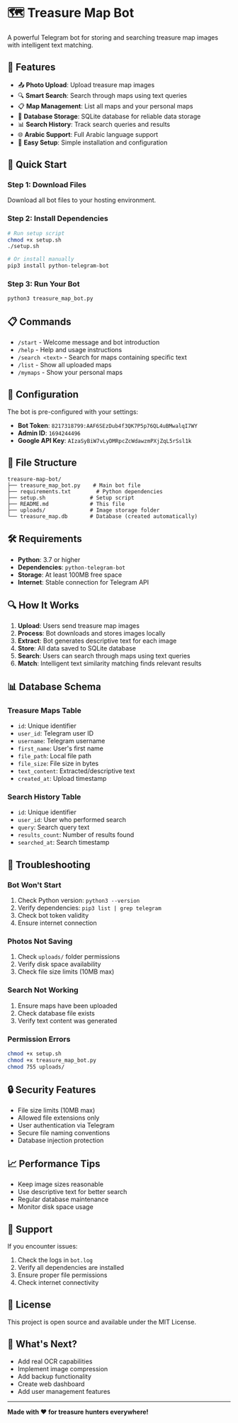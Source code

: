 # 🗺️ Treasure Map Bot

A powerful Telegram bot for storing and searching treasure map images with intelligent text matching.

## 🌟 Features

- 📤 **Photo Upload**: Upload treasure map images
- 🔍 **Smart Search**: Search through maps using text queries
- 📋 **Map Management**: List all maps and your personal maps
- 💾 **Database Storage**: SQLite database for reliable data storage
- 📊 **Search History**: Track search queries and results
- 🌐 **Arabic Support**: Full Arabic language support
- 🔧 **Easy Setup**: Simple installation and configuration

## 🚀 Quick Start

### **Step 1: Download Files**
Download all bot files to your hosting environment.

### **Step 2: Install Dependencies**
```bash
# Run setup script
chmod +x setup.sh
./setup.sh

# Or install manually
pip3 install python-telegram-bot
```

### **Step 3: Run Your Bot**
```bash
python3 treasure_map_bot.py
```

## 📋 Commands

- `/start` - Welcome message and bot introduction
- `/help` - Help and usage instructions
- `/search <text>` - Search for maps containing specific text
- `/list` - Show all uploaded maps
- `/mymaps` - Show your personal maps

## 🔧 Configuration

The bot is pre-configured with your settings:

- **Bot Token**: `8217318799:AAF6SEzDub4f3QK7P5p76QL4uBMwalqI7WY`
- **Admin ID**: `1694244496`
- **Google API Key**: `AIzaSyBiW7vLyDMRpcZcWdawzmPXjZqL5rSsl1k`

## 📁 File Structure

```
treasure-map-bot/
├── treasure_map_bot.py    # Main bot file
├── requirements.txt        # Python dependencies
├── setup.sh              # Setup script
├── README.md             # This file
├── uploads/              # Image storage folder
└── treasure_map.db       # Database (created automatically)
```

## 🛠️ Requirements

- **Python**: 3.7 or higher
- **Dependencies**: `python-telegram-bot`
- **Storage**: At least 100MB free space
- **Internet**: Stable connection for Telegram API

## 🔍 How It Works

1. **Upload**: Users send treasure map images
2. **Process**: Bot downloads and stores images locally
3. **Extract**: Bot generates descriptive text for each image
4. **Store**: All data saved to SQLite database
5. **Search**: Users can search through maps using text queries
6. **Match**: Intelligent text similarity matching finds relevant results

## 📊 Database Schema

### Treasure Maps Table
- `id`: Unique identifier
- `user_id`: Telegram user ID
- `username`: Telegram username
- `first_name`: User's first name
- `file_path`: Local file path
- `file_size`: File size in bytes
- `text_content`: Extracted/descriptive text
- `created_at`: Upload timestamp

### Search History Table
- `id`: Unique identifier
- `user_id`: User who performed search
- `query`: Search query text
- `results_count`: Number of results found
- `searched_at`: Search timestamp

## 🚨 Troubleshooting

### **Bot Won't Start**
1. Check Python version: `python3 --version`
2. Verify dependencies: `pip3 list | grep telegram`
3. Check bot token validity
4. Ensure internet connection

### **Photos Not Saving**
1. Check `uploads/` folder permissions
2. Verify disk space availability
3. Check file size limits (10MB max)

### **Search Not Working**
1. Ensure maps have been uploaded
2. Check database file exists
3. Verify text content was generated

### **Permission Errors**
```bash
chmod +x setup.sh
chmod +x treasure_map_bot.py
chmod 755 uploads/
```

## 🔒 Security Features

- File size limits (10MB max)
- Allowed file extensions only
- User authentication via Telegram
- Secure file naming conventions
- Database injection protection

## 📈 Performance Tips

- Keep image sizes reasonable
- Use descriptive text for better search
- Regular database maintenance
- Monitor disk space usage

## 🤝 Support

If you encounter issues:

1. Check the logs in `bot.log`
2. Verify all dependencies are installed
3. Ensure proper file permissions
4. Check internet connectivity

## 📝 License

This project is open source and available under the MIT License.

## 🎯 What's Next?

- Add real OCR capabilities
- Implement image compression
- Add backup functionality
- Create web dashboard
- Add user management features

---

**Made with ❤️ for treasure hunters everywhere!**